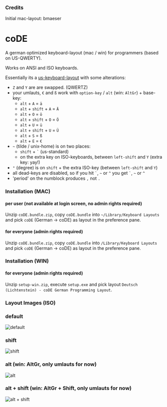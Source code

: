 ### Credits
Initial mac-layout: bmaeser


# coDE
A german optimized keyboard-layout (mac / win) for programmers (based on US-QWERTY).

Works on ANSI and ISO keyboards.

Essentially its a [us-keyboard-layout](http://en.wikipedia.org/wiki/File:KB_United_States-NoAltGr.svg) with some alterations:

* `Z` and `Y` are are swapped. (QWERTZ)
* your umlauts, `€` and `ß` work with `option-key` / `alt` (win: `AltGr`) + base-key:
    * `alt` + `A` = `ä`
    * `alt` + `shift` + `A` = `Ä`
    * `alt` + `O` = `ö`
    * `alt` + `shift` + `O` = `Ö`
    * `alt` + `U` = `ü`
    * `alt` + `shift` + `U` = `Ü`
    * `alt` + `S` = `ß`
    * `alt` + `E` = `€`
* `~` (tilde / unix-home) is on two places:
    * `shift` + `` ` `` (us-standard)
    * on the extra key on ISO-keyboards, between `left-shift` and `Y` (extra key: yay!)
* `°` (degree) is on `shift` + the extra ISO-key (between `left-shift` and `Y`)
* all dead-keys are disabled, so if you hit `` ` ``, `~` or `^` you get `` ` ``, `~` or `^`
* 'period' on the numblock produces `,` not `.`


### Installation (MAC)

#### per user (not available at login screen, no admin rights required)
Unzip `coDE.bundle.zip`, copy `coDE.bundle` into `~/Library/Keyboard Layouts` and pick `coDE` (German -> coDE) as layout in the preference pane.

#### for everyone (admin rights required)
Unzip `coDE.bundle.zip`, copy `coDE.bundle` into `/Library/Keyboard Layouts` and pick `coDE` (German -> coDE) as layout in the preference pane.


### Installation (WIN)

#### for everyone (admin rights required)
Unzip `setup-win.zip`, execute `setup.exe` and pick layout `Deutsch (Lichtenstein) - coDE German Programming Layout`.


### Layout Images (ISO)

### default
![default](https://raw.githubusercontent.com/progmem64/coDE/master/layout-img/default.png)

### shift
![shift](https://raw.githubusercontent.com/progmem64/coDE/master/layout-img/shift.png)

### alt (win: AltGr, only umlauts for now)
![alt](https://raw.githubusercontent.com/progmem64/coDE/master/layout-img/alt.png)

### alt + shift (win: AltGr + Shift, only umlauts for now)
![alt + shift](https://raw.githubusercontent.com/progmem64/coDE/master/layout-img/altshift.png)

